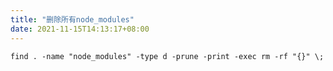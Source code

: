 ```yaml
---
title: "删除所有node_modules"
date: 2021-11-15T14:13:17+08:00
---
```


```shell
find . -name "node_modules" -type d -prune -print -exec rm -rf "{}" \;
```
